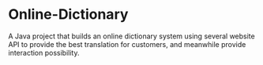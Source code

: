 # Online-Dictionary
A Java project that builds an online dictionary system using several website API to provide the best translation for customers, and meanwhile provide interaction possibility.
